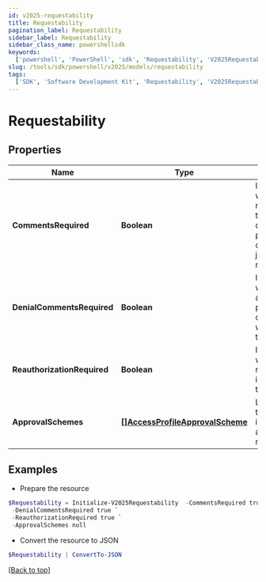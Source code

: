 ```yaml
---
id: v2025-requestability
title: Requestability
pagination_label: Requestability
sidebar_label: Requestability
sidebar_class_name: powershellsdk
keywords:
  ['powershell', 'PowerShell', 'sdk', 'Requestability', 'V2025Requestability']
slug: /tools/sdk/powershell/v2025/models/requestability
tags:
  ['SDK', 'Software Development Kit', 'Requestability', 'V2025Requestability']
---
```


# Requestability

## Properties

| Name | Type | Description | Notes |
| --- | --- | --- | --- |
| **CommentsRequired** | **Boolean** | Indicates whether the requester of the containing object must provide comments justifying the request. | [optional] [default to $false] |
| **DenialCommentsRequired** | **Boolean** | Indicates whether an approver must provide comments when denying the request. | [optional] [default to $false] |
| **ReauthorizationRequired** | **Boolean** | Indicates whether reauthorization is required for the request. | [optional] [default to $false] |
| **ApprovalSchemes** | [**[]AccessProfileApprovalScheme**](access-profile-approval-scheme) | List describing the steps involved in approving the request. | [optional] |

## Examples

- Prepare the resource

```powershell
$Requestability = Initialize-V2025Requestability  -CommentsRequired true `
 -DenialCommentsRequired true `
 -ReauthorizationRequired true `
 -ApprovalSchemes null
```

- Convert the resource to JSON

```powershell
$Requestability | ConvertTo-JSON
```

[[Back to top]](#)

